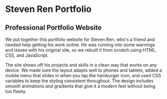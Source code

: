 # Steven Ren Portfolio

## Professional Portfolio Website

We put together this portfolio website for Steven Ren, who's a friend and needed help getting his work online. He was running into some warnings and issues with his original site, so we rebuilt it from scratch using HTML, CSS, and JavaScript.

The site shows off his projects and skills in a clean way that works on any device. We made sure the layout adapts well to phones and tablets, added a mobile menu that slides in when you tap the hamburger icon, and used CSS variables to keep the styling consistent throughout. The design includes smooth animations and gradients that give it a modern feel without being too flashy.
